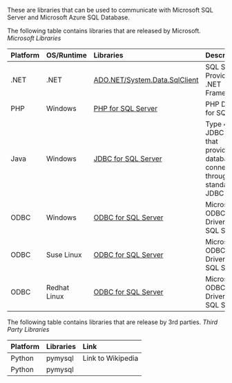 These are libraries that can be used to communicate with Microsoft SQL Server and Microsoft Azure SQL Database. 

The following table contains libraries that are released by Microsoft.
*Microsoft Libraries*

| Platform | OS/Runtime | Libraries | Description | Version |
| :--- | :--- | :--- | :--- | :--- |
| .NET | .NET | [ADO.NET/System.Data.SqlClient](http://www.microsoft.com/en-us/download/details.aspx?id=30653) | SQL Server Provider for .NET Framework | 4.5+ |
| PHP | Windows | [PHP for SQL Server](http://www.microsoft.com/en-us/download/details.aspx?id=20098) | PHP Driver for SQL | 2.0+ |
| Java | Windows | [JDBC for SQL Server](https://www.microsoft.com/en-us/download/details.aspx?id=11774) |  Type 4 JDBC driver that provides database connectivity through the standard JDBC API | 2.0+ |
| ODBC | Windows | [ODBC for SQL Server](http://www.microsoft.com/en-us/download/details.aspx?id=36434) | Microsoft ODBC Driver for SQL Server | 11.0+ |
| ODBC | Suse Linux | [ODBC for SQL Server](http://www.microsoft.com/en-us/download/details.aspx?id=34687) |Microsoft ODBC Driver for SQL Server | 11.0+ |
| ODBC | Redhat Linux | [ODBC for SQL Server](http://www.microsoft.com/en-us/download/details.aspx?id=34687) |Microsoft ODBC Driver for SQL Server | 11.0+ |

The following table contains libraries that are release by 3rd parties.
*Third Party Libraries*

| Platform | Libraries | Link |
| :--- | :--- | :--- |
| Python | pymysql | Link to Wikipedia |
| Python | pymysql | |
